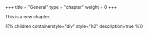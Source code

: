 +++
title = "General"
type = "chapter"
weight = 0
+++

This is a new chapter.

{{% children containerstyle="div" style="h2" description=true %}}
